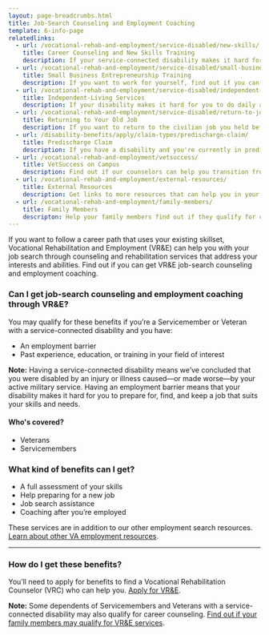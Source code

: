 ```yaml
---
layout: page-breadcrumbs.html
title: Job-Search Counseling and Employment Coaching
template: 6-info-page
relatedlinks:
  - url: /vocational-rehab-and-employment/service-disabled/new-skills/
    title: Career Counseling and New Skills Training
    description: If your service-connected disability makes it hard for you to work in your current field, find out if you can get counseling and training to help you move into a field that better suits your abilities.
  - url: /vocational-rehab-and-employment/service-disabled/small-business-training/
    title: Small Business Entrepreneurship Training
    description: If you want to work for yourself, find out if you can get help starting your own business.
  - url: /vocational-rehab-and-employment/service-disabled/independent-living/
    title: Independent-Living Services
    description: If your disability makes it hard for you to do daily activities (like bathing, dressing, or getting around), find out if you can get help to live more independently while you look for work.
  - url: /vocational-rehab-and-employment/service-disabled/return-to-job/
    title: Returning to Your Old Job
    description: If you want to return to the civilian job you held before activating, you have the right to do so. Find out if you can get help with this process.
  - url: /disability-benefits/apply/claim-types/predischarge-claim/
    title: Predischarge Claim
    description: If you have a disability and you're currently in predischarge status, file a claim to help speed up the claim decision process.
  - url: /vocational-rehab-and-employment/vetsuccess/
    title: VetSuccess on Campus
    description: Find out if our counselors can help you transition from military to college life.
  - url: /vocational-rehab-and-employment/external-resources/
    title: External Resources
    description: Get links to more resources that can help you in your job search.  
  - url: /vocational-rehab-and-employment/family-members/
    title: Family Members
    descripton: Help your family members find out if they qualify for certain counseling services, training, and education benefits.
---
```


<div class="va-introtext">

If you want to follow a career path that uses your existing skillset, Vocational Rehabilitation and Employment (VR&amp;E) can help you with your job search through counseling and rehabilitation services that address your interests and abilities. Find out if you can get VR&amp;E job-search counseling and employment coaching.

</div>

<div class="feature" markdown="1">

### Can I get job-search counseling and employment coaching through VR&amp;E?

You may qualify for these benefits if you’re a Servicemember or Veteran with a service-connected disability and you have:
-	An employment barrier
-	Past experience, education, or training in your field of interest

**Note:** Having a service-connected disability means we’ve concluded that you were disabled by an injury or illness caused—or made worse—by your active military service. Having an employment barrier means that your disability makes it hard for you to prepare for, find, and keep a job that suits your skills and needs.

#### Who's covered?

- Veterans
- Servicemembers

</div>

### What kind of benefits can I get?

- A full assessment of your skills
- Help preparing for a new job
- Job search assistance
- Coaching after you’re employed

These services are in addition to our other employment search resources. [Learn about other VA employment resources](/employment/job-seekers/employment-support/).

<hr>

### How do I get these benefits?

You’ll need to apply for benefits to find a Vocational Rehabilitation Counselor (VRC) who can help you. [Apply for VR&amp;E](/vocational-rehab-and-employment/apply-vre/).

**Note:** Some dependents of Servicemembers and Veterans with a service-connected disability may also qualify for career counseling. [Find out if your family members may qualify for VR&amp;E services](/vocational-rehab-and-employment/family-members/).

